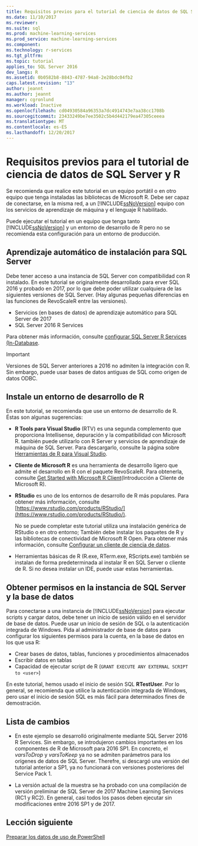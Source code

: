 ```yaml
---
title: Requisitos previos para el tutorial de ciencia de datos de SQL Server y R | Documentos de Microsoft
ms.date: 11/10/2017
ms.reviewer: 
ms.suite: sql
ms.prod: machine-learning-services
ms.prod_service: machine-learning-services
ms.component: 
ms.technology: r-services
ms.tgt_pltfrm: 
ms.topic: tutorial
applies_to: SQL Server 2016
dev_langs: R
ms.assetid: 0b0582b8-8843-4787-94a8-2e28bdc04fb2
caps.latest.revision: "13"
author: jeannt
ms.author: jeannt
manager: cgronlund
ms.workload: Inactive
ms.openlocfilehash: cd04930584a96353a7dc4914743e7aa38cc1708b
ms.sourcegitcommit: 23433249be7ee3502c5b4d442179ea47305ceeea
ms.translationtype: MT
ms.contentlocale: es-ES
ms.lasthandoff: 12/20/2017
---
```

# <a name="prerequisites-for-the-data-science-walkthrough-for-sql-server-and-r"></a>Requisitos previos para el tutorial de ciencia de datos de SQL Server y R

Se recomienda que realice este tutorial en un equipo portátil o en otro equipo que tenga instaladas las bibliotecas de Microsoft R. Debe ser capaz de conectarse, en la misma red, a un [!INCLUDE[ssNoVersion](../../includes/ssnoversion-md.md)] equipo con los servicios de aprendizaje de máquina y el lenguaje R habilitado.

Puede ejecutar el tutorial en un equipo que tenga tanto [!INCLUDE[ssNoVersion](../../includes/ssnoversion-md.md)] y un entorno de desarrollo de R pero no se recomienda esta configuración para un entorno de producción.

## <a name="install-machine-learning-for-sql-server"></a>Aprendizaje automático de instalación para SQL Server

Debe tener acceso a una instancia de SQL Server con compatibilidad con R instalado. En este tutorial se originalmente desarrollado para erver SQL 2016 y probado en 2017, por lo que debe poder utilizar cualquiera de las siguientes versiones de SQL Server. (Hay algunas pequeñas diferencias en las funciones de RevoScaleR entre las versiones).

+ Servicios (en bases de datos) de aprendizaje automático para SQL Server de 2017
+ SQL Server 2016 R Services

Para obtener más información, consulte [configurar SQL Server R Services (In-Database](../r/set-up-sql-server-r-services-in-database.md).

> [!IMPORTANT]
> Versiones de SQL Server anteriores a 2016 no admiten la integración con R. Sin embargo, puede usar bases de datos antiguas de SQL como origen de datos ODBC.

## <a name="install-an-r-development-environment"></a>Instale un entorno de desarrollo de R

En este tutorial, se recomienda que use un entorno de desarrollo de R. Éstas son algunas sugerencias:

- **R Tools para Visual Studio** (RTV) es una segunda complemento que proporciona Intellisense, depuración y la compatibilidad con Microsoft R. también puede utilizarlo con R Server y servicios de aprendizaje de máquina de SQL Server. Para descargarlo, consulte la página sobre [Herramientas de R para Visual Studio](https://www.visualstudio.com/vs/rtvs/).

- **Cliente de Microsoft R** es una herramienta de desarrollo ligero que admite el desarrollo en R con el paquete RevoScaleR. Para obtenerla, consulte [Get Started with Microsoft R Client](https://docs.microsoft.com/machine-learning-server/r-client/what-is-microsoft-r-client)(Introducción a Cliente de Microsoft R).

- **RStudio** es uno de los entornos de desarrollo de R más populares. Para obtener más información, consulte [https://www.rstudio.com/products/RStudio/](https://www.rstudio.com/products/RStudio/).

    No se puede completar este tutorial utiliza una instalación genérica de RStudio o en otro entorno; También debe instalar los paquetes de R y las bibliotecas de conectividad de Microsoft R Open. Para obtener más información, consulte [Configurar un cliente de ciencia de datos](../r/set-up-a-data-science-client.md).

- Herramientas básicas de R (R.exe, RTerm.exe, RScripts.exe) también se instalan de forma predeterminada al instalar R en SQL Server o cliente de R. Si no desea instalar un IDE, puede usar estas herramientas.

## <a name="get-permissions-on-the-sql-server-instance-and-database"></a>Obtener permisos en la instancia de SQL Server y la base de datos

Para conectarse a una instancia de [!INCLUDE[ssNoVersion](../../includes/ssnoversion-md.md)] para ejecutar scripts y cargar datos, debe tener un inicio de sesión válido en el servidor de base de datos.  Puede usar un inicio de sesión de SQL o la autenticación integrada de Windows. Pida al administrador de base de datos para configurar los siguientes permisos para la cuenta, en la base de datos en los que usa R:

- Crear bases de datos, tablas, funciones y procedimientos almacenados
- Escribir datos en tablas
- Capacidad de ejecutar script de R (`GRANT EXECUTE ANY EXTERNAL SCRIPT to <user>`)

En este tutorial, hemos usado el inicio de sesión SQL **RTestUser**. Por lo general, se recomienda que utilice la autenticación integrada de Windows, pero usar el inicio de sesión SQL es más fácil para determinados fines de demostración.

## <a name="change-list"></a>Lista de cambios

+ En este ejemplo se desarrolló originalmente mediante SQL Server 2016 R Services. Sin embargo, se introdujeron cambios importantes en los componentes de R de Microsoft para 2016 SP1. En concreto, el _varsToDrop_ y _varsToKeep_ ya no se admiten parámetros para los orígenes de datos de SQL Server. Therefre, si descargó una versión del tutorial anterior a SP1, ya no funcionará con versiones posteriores del Service Pack 1.

+ La versión actual de la muestra se ha probado con una compilación de versión preliminar de SQL Server de 2017 Machine Learning Services (RC1 y RC2). En general, casi todos los pasos deben ejecutar sin modificaciones entre 2016 SP1 y de 2017.

## <a name="next-lesson"></a>Lección siguiente

[Preparar los datos de uso de PowerShell](/walkthrough-prepare-the-data.md)
